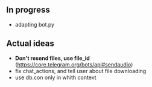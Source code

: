 ## In progress
- adapting bot.py


## Actual ideas
- **Don't resend files, use file_id**
    (https://core.telegram.org/bots/api#sendaudio)
- fix chat_actions, and tell user about file downloading
- use db.con only in whith context
